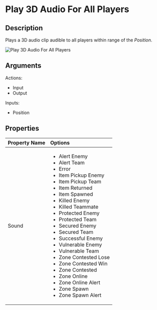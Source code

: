 # Play 3D Audio For All Players

## Description

Plays a 3D audio clip audible to all players within range of the _Position_.

![Play 3D Audio For All Players](../../.gitbook/assets/images/scripting/audio/play-3d-audio-for-all-players.png)

## Arguments

Actions:

- Input
- Output

Inputs:

- Position

## Properties

|Property Name|Options|
|:-- | :--|
|Sound|<ul><li>Alert Enemy</li><li>Alert Team</li><li>Error</li><li>Item Pickup Enemy</li><li>Item Pickup Team</li><li>Item Returned</li><li>Item Spawned</li><li>Killed Enemy</li><li>Killed Teammate</li><li>Protected Enemy</i><li>Protected Team</li><li>Secured Enemy</li><li>Secured Team</li><li>Successful Enemy</i><li>Vulnerable Enemy</li><li>Vulnerable Team</li><li>Zone Contested Lose</li><li>Zone Contested Win</li><li>Zone Contested</li><li>Zone Online</li><li>Zone Online Alert</li><li>Zone Spawn</li><li>Zone Spawn Alert</li></ul>|
